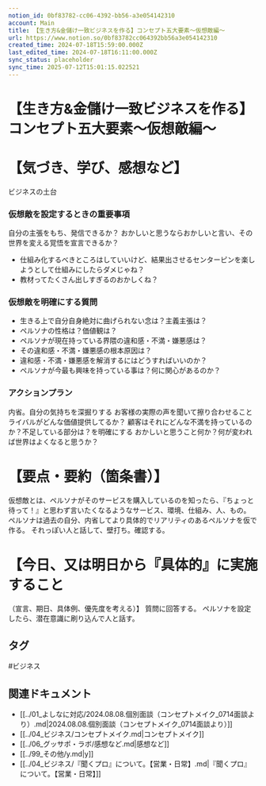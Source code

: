 ```yaml
---
notion_id: 0bf83782-cc06-4392-bb56-a3e054142310
account: Main
title: 【生き方&金儲け一致ビジネスを作る】コンセプト五大要素〜仮想敵編〜
url: https://www.notion.so/0bf83782cc064392bb56a3e054142310
created_time: 2024-07-18T15:59:00.000Z
last_edited_time: 2024-07-18T16:11:00.000Z
sync_status: placeholder
sync_time: 2025-07-12T15:01:15.022521
---
```

# 【生き方&金儲け一致ビジネスを作る】コンセプト五大要素〜仮想敵編〜

# 【気づき、学び、感想など】
ビジネスの土台
### 仮想敵を設定するときの重要事項
自分の主張をもち、発信できるか？
おかしいと思うならおかしいと言い、その世界を変える覚悟を宣言できるか？
- 仕組み化するべきところはしていいけど、結果出させるセンターピンを楽しようとして仕組みにしたらダメじゃね？
- 教材ってたくさん出しすぎるのおかしくね？
### 仮想敵を明確にする質問
- 生きる上で自分自身絶対に曲げられない念は？主義主張は？
- ペルソナの性格は？価値観は？
- ペルソナが現在持っている界隈の違和感・不満・嫌悪感は？
- その違和感・不満・嫌悪感の根本原因は？
- 違和感・不満・嫌悪感を解消するにはどうすればいいのか？
- ペルソナが今最も興味を持っている事は？何に関心があるのか？
### アクションプラン
内省。自分の気持ちを深掘りする
お客様の実際の声を聞いて擦り合わせること
ライバルがどんな価値提供してるか？
顧客はそれにどんな不満を持っているのか？不足している部分は？を明確にする
おかしいと思うこと何か？何が変われば世界はよくなると思うか？
# 【要点・要約（箇条書）】
仮想敵とは、ペルソナがそのサービスを購入しているのを知ったら、『ちょっと待って！』と思わず言いたくなるようなサービス、環境、仕組み、人、もの。
ペルソナは過去の自分、内省してより具体的でリアリティのあるペルソナを仮で作る。
それっぽい人と話して、壁打ち。確認する。
# 【今日、又は明日から『具体的』に実施すること
（宣言、期日、具体例、優先度を考える）】
質問に回答する。
ペルソナを設定したら、潜在意識に刷り込んで人と話す。

## タグ

#ビジネス 

## 関連ドキュメント

- [[../01_よしなに対応/2024.08.08.個別面談（コンセプトメイク_0714面談より）.md|2024.08.08.個別面談（コンセプトメイク_0714面談より）]]
- [[../04_ビジネス/コンセプトメイク.md|コンセプトメイク]]
- [[../06_グッサポ・ラボ/感想など.md|感想など]]
- [[../99_その他/y.md|y]]
- [[../04_ビジネス/『聞くプロ』について。【営業・日常】.md|『聞くプロ』について。【営業・日常】]]

